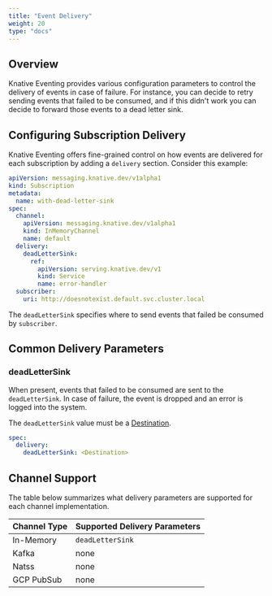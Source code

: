 ```yaml
---
title: "Event Delivery"
weight: 20
type: "docs"
---
```


## Overview

Knative Eventing provides various configuration parameters to control the delivery
of events in case of failure. For instance, you can decide to retry sending events
that failed to be consumed, and if this didn't work you can decide to forward those
events to a dead letter sink.

## Configuring Subscription Delivery

Knative Eventing offers fine-grained control on how events are delivered for each subscription by adding a `delivery` section. Consider this example:

```yaml
apiVersion: messaging.knative.dev/v1alpha1
kind: Subscription
metadata:
  name: with-dead-letter-sink
spec:
  channel:
    apiVersion: messaging.knative.dev/v1alpha1
    kind: InMemoryChannel
    name: default
  delivery:
    deadLetterSink:
      ref:
        apiVersion: serving.knative.dev/v1
        kind: Service
        name: error-handler
  subscriber:
    uri: http://doesnotexist.default.svc.cluster.local
```

The `deadLetterSink` specifies where to send events that failed be consumed by `subscriber`.

## Common Delivery Parameters

### deadLetterSink

When present, events that failed to be consumed are sent to the `deadLetterSink`.
In case of failure, the event is dropped and an error is logged into the system.

The `deadLetterSink` value must be a [Destination](https://pkg.go.dev/knative.dev/pkg/apis/duck/v1#Destination).

```yaml
spec:
  delivery:
    deadLetterSink: <Destination>
```

## Channel Support

The table below summarizes what delivery parameters are supported for each channel implementation.

| Channel Type | Supported Delivery Parameters |
| - | - |
| In-Memory | `deadLetterSink` |
| Kafka | none |
| Natss | none |
| GCP PubSub | none |
